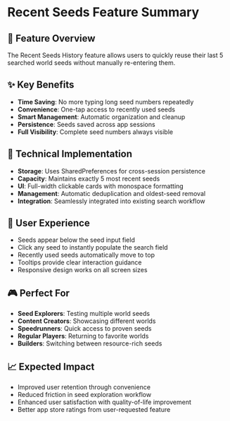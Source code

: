 # Recent Seeds Feature Summary

## 🎯 Feature Overview
The Recent Seeds History feature allows users to quickly reuse their last 5 searched world seeds without manually re-entering them.

## ✨ Key Benefits
- **Time Saving**: No more typing long seed numbers repeatedly
- **Convenience**: One-tap access to recently used seeds
- **Smart Management**: Automatic organization and cleanup
- **Persistence**: Seeds saved across app sessions
- **Full Visibility**: Complete seed numbers always visible

## 🔧 Technical Implementation
- **Storage**: Uses SharedPreferences for cross-session persistence
- **Capacity**: Maintains exactly 5 most recent seeds
- **UI**: Full-width clickable cards with monospace formatting
- **Management**: Automatic deduplication and oldest-seed removal
- **Integration**: Seamlessly integrated into existing search workflow

## 📱 User Experience
- Seeds appear below the seed input field
- Click any seed to instantly populate the search field
- Recently used seeds automatically move to top
- Tooltips provide clear interaction guidance
- Responsive design works on all screen sizes

## 🎮 Perfect For
- **Seed Explorers**: Testing multiple world seeds
- **Content Creators**: Showcasing different worlds
- **Speedrunners**: Quick access to proven seeds
- **Regular Players**: Returning to favorite worlds
- **Builders**: Switching between resource-rich seeds

## 📈 Expected Impact
- Improved user retention through convenience
- Reduced friction in seed exploration workflow
- Enhanced user satisfaction with quality-of-life improvement
- Better app store ratings from user-requested feature
